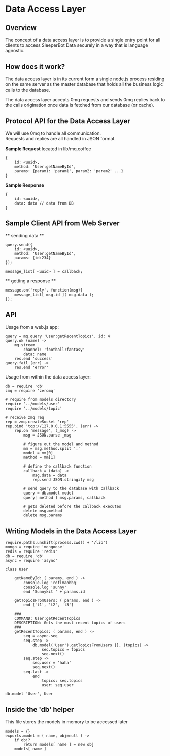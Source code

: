Data Access Layer 
=================

Overview
--------
The concept of a data access layer is to provide a single entry point
for all clients to access SleeperBot Data securely in a way that is
language agnostic.

How does it work?
-----------------
The data access layer is in its current form a single node.js process residing on
the same server as the master database that holds all the business logic 
calls to the database.

The data access layer accepts 0mq requests and sends 0mq replies back to the
calls origination once data is fetched from our database (or cache).

Protocol API for the Data Access Layer
-----------------
We will use 0mq to handle all communication.  
Requests and replies are all handled in JSON format.

**Sample Request** located in lib/mq.coffee

	{
		id: <uuid>,
		method: 'User:getNameById',
		params: {param1: 'param1', param2: 'param2' ...}
	}

**Sample Response**
	
	{
		id: <uuid>,
		data: data // data from DB
	}

Sample Client API from Web Server
------------------
** sending data **

	query.send({
		id: <uuid>,
		method: 'User:getNameById',
		params: {id:234}
	});
	
	message_list[ <uuid> ] = callback;
	
** getting a response **

	message.on('reply', function(msg){
		message_list[ msg.id ]( msg.data );
	});

API
------------------

Usage from a web.js app:
	
	query = mq.query 'User:getRecentTopics', id: 4
	query.ok (name) ->
		mq.stream 
			channel: 'football:fantasy'
			data: name
		res.end 'success'
	query.fail (err) ->
		res.end 'error'

Usage from within the data access layer:

	db = require 'db'
	zmq = require 'zeromq'
	
	# require from models directory
	require '../models/user'
	require '../models/topic'
	
	# receive zmq req
	rep = zmq.createSocket 'rep'
	rep.bind 'tcp://127.0.0.1:5555', (err) ->
		rep.on 'message', (_msg) ->
			msg = JSON.parse _msg
			
			# figure out the model and method
			mm = msg.method.split ':'
			model = mm[0]
			method = mm[1]
			
			# define the callback function
			callback = (data) ->
				msg.data = data
				rep.send JSON.stringify msg
				
			# send query to the database with callback
			query = db.model model
			query[ method ] msg.params, callback
			
			# gets deleted before the callback executes
			delete msg.method
			delete msg.params
		

Writing Models in the Data Access Layer
-------------------
	
	require.paths.unshift(process.cwd() + '/lib')
	mongo = require 'mongoose'
	redis = require 'redis'
	db = require 'db'
	async = require 'async'
	
	class User
	
		getNameById: ( params, end ) ->
			console.log 'roflmaobbq'
			console.log 'sunny'
			end 'Sunnykit ' + params.id
			
		getTopicsFromUsers: ( params, end ) ->
			end ['t1', 't2', 't3']
			
		###
		COMMAND: User:getRecentTopics
		DESCRIPTION: Gets the most recent topics of users
		###
		getRecentTopics: ( params, end ) ->
			seq = async.seq
			seq.step ->
				db.model('User').getTopicsFromUsers {}, (topics) ->
					seq.topics = topics
					seq.next()
			seq.step ->
				seq.user = 'haha'
				seq.next()
			seq.last ->
				end
					topics: seq.topics
					user: seq.user
					
	db.model 'User', User

Inside the 'db' helper
-------------------
This file stores the models in memory to be accessed later

	models = {}
	exports.model = ( name, obj=null ) ->
		if obj?
			return models[ name ] = new obj
		models[ name ]